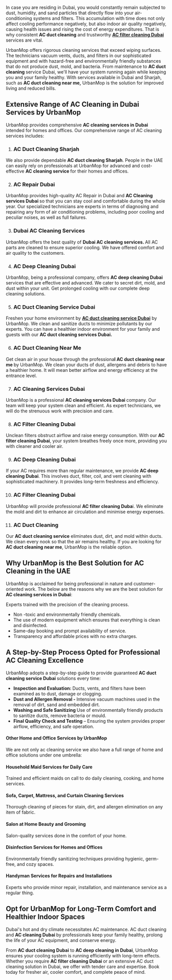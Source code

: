 <p><span style="font-weight: 400;">In case you are residing in Dubai, you would constantly remain subjected to dust, humidity, and sand particles that directly flow into your air-conditioning systems and filters. This accumulation with time does not only affect cooling performance negatively, but also indoor air quality negatively, causing health issues and rising the cost of energy expenditures. That is why consistent </span><strong>AC duct cleaning</strong> <span style="font-weight: 400;">and trustworthy </span><strong><a href="https://www.urbanmop.com/service/details/ac-cleaning-service">AC filter cleaning Dubai</a> </strong>s<span style="font-weight: 400;">ervices are vital. </span></p>
<p><span style="font-weight: 400;">UrbanMop offers rigorous cleaning services that exceed wiping surfaces. The technicians vacuum vents, ducts, and filters in our sophisticated equipment and with hazard-free and environmentally friendly substances that do not produce dust, mold, and bacteria. From maintenance to </span><strong>AC duct cleaning </strong><span style="font-weight: 400;">service Dubai, we'll have your system running again while keeping you and your family healthy. With services available in Dubai and Sharjah, such as </span><strong>AC duct cleaning near me,</strong><span style="font-weight: 400;"> UrbanMop is the solution for improved living and reduced bills.</span></p>
<h2><strong>Extensive Range of AC Cleaning in Dubai Services by UrbanMop</strong></h2>
<p><span style="font-weight: 400;">UrbanMop provides comprehensive </span><strong>AC cleaning services in Dubai​</strong><span style="font-weight: 400;"> intended for homes and offices. Our comprehensive range of AC cleaning services includes:</span></p>
<ol>
<li>
<h3><strong> AC Duct Cleaning Sharjah</strong></h3>
</li>
</ol>
<p><span style="font-weight: 400;">We also provide dependable </span><strong>AC duct cleaning Sharjah</strong><span style="font-weight: 400;">. People in the UAE can easily rely on professionals at UrbanMop for advanced and cost-effective </span><strong>AC cleaning service​ </strong><span style="font-weight: 400;">for their homes and offices.</span></p>
<ol start="2">
<li>
<h3><strong>AC</strong><strong> Repair Dubai</strong></h3>
</li>
</ol>
<p><span style="font-weight: 400;">UrbanMop provides high-quality AC Repair in Dubai and </span><strong>AC Cleaning services Dubai </strong><span style="font-weight: 400;">so that you can stay cool and comfortable during the whole year. Our specialized technicians are experts in terms of diagnosing and repairing any form of air conditioning problems, including poor cooling and peculiar noises, as well as full failures.</span></p>
<ol start="3">
<li>
<h3><strong> Dubai AC Cleaning Services</strong></h3>
</li>
</ol>
<p><span style="font-weight: 400;">UrbanMop offers the best quality of </span><strong>Dubai AC cleaning services. </strong><span style="font-weight: 400;">All AC parts are cleaned to ensure superior cooling. We have offered comfort and air quality to the customers.</span></p>
<ol start="4">
<li>
<h3><strong> AC Deep Cleaning Dubai</strong></h3>
</li>
</ol>
<p><span style="font-weight: 400;">UrbanMop, being a professional company, offers </span><strong>AC deep cleaning Dubai </strong><span style="font-weight: 400;">services that are effective and advanced. We cater to secret dirt, mold, and dust within your unit. Get prolonged cooling with our complete deep cleaning solutions.</span></p>
<ol start="5">
<li>
<h3><strong> AC Duct Cleaning Service Dubai</strong></h3>
</li>
</ol>
<p><span style="font-weight: 400;">Freshen your home environment by </span><a href="https://www.urbanmop.com/service/details/ac-cleaning-service"><strong>AC duct cleaning service Dubai</strong></a> <span style="font-weight: 400;">by UrbanMop. We clean and sanitize ducts to minimize pollutants by our experts. You can have a healthier indoor environment for your family and guests with our </span><strong>AC duct cleaning services Dubai.</strong></p>
<ol start="6">
<li>
<h3><strong> AC Duct Cleaning Near Me</strong></h3>
</li>
</ol>
<p><span style="font-weight: 400;">Get clean air in your house through the professiona</span><strong>l AC duct cleaning near me </strong><span style="font-weight: 400;">by UrbanMop. We clean your ducts of dust, allergens and debris to have a healthier home. It will mean better airflow and energy efficiency at the entrance level.</span></p>
<ol start="7">
<li>
<h3><strong> AC Cleaning Services Dubai</strong></h3>
</li>
</ol>
<p><span style="font-weight: 400;">UrbanMop is a professional </span><strong>AC cleaning services Dubai </strong><span style="font-weight: 400;">company. Our team will keep your system clean and efficient. As expert technicians, we will do the strenuous work with precision and care.</span></p>
<ol start="8">
<li>
<h3><strong> AC Filter Cleaning Dubai</strong></h3>
</li>
</ol>
<p><span style="font-weight: 400;">Unclean filters obstruct airflow and raise energy consumption. With our </span><strong>AC filter cleaning Dubai</strong><span style="font-weight: 400;">, your system breathes freely once more, providing you with cleaner and cooler air.</span></p>
<ol start="9">
<li>
<h3><strong> AC Deep Cleaning Dubai</strong></h3>
</li>
</ol>
<p><span style="font-weight: 400;">If your AC requires more than regular maintenance, we provide </span><strong>AC deep cleaning Dubai​</strong><span style="font-weight: 400;">. This involves duct, filter, coil, and vent cleaning with sophisticated machinery. It provides long-term freshness and efficiency.</span></p>
<ol start="10">
<li>
<h3><strong> AC Filter Cleaning Dubai</strong></h3>
</li>
</ol>
<p><span style="font-weight: 400;">UrbanMop will provide professional </span><strong>AC filter cleaning Duba</strong><span style="font-weight: 400;">i. We eliminate the mold and dirt to enhance air circulation and minimise energy expenses.</span></p>
<ol start="11">
<li>
<h3><strong> AC Duct Cleaning</strong></h3>
</li>
</ol>
<p><span style="font-weight: 400;">Our </span><strong>AC duct cleaning service</strong><span style="font-weight: 400;"> eliminates dust, dirt, and mold within ducts. We clean every nook so that the air remains healthy. If you are looking for </span><strong>AC duct cleaning near me​</strong><span style="font-weight: 400;">, UrbanMop is the reliable option.</span></p>
<h2><strong>Why UrbanMop is the Best Solution for AC Cleaning in the UAE</strong></h2>
<p><span style="font-weight: 400;">UrbanMop is acclaimed for being professional in nature and customer-oriented work. The below are the reasons why we are the best solution for </span><strong>AC cleaning services in Dubai</strong><span style="font-weight: 400;">:</span></p>
<p><span style="font-weight: 400;">Experts trained with the precision of the cleaning process.</span></p>
<ul>
<li style="font-weight: 400;" aria-level="1"><span style="font-weight: 400;">Non -toxic and environmentally friendly chemicals.</span></li>
<li style="font-weight: 400;" aria-level="1"><span style="font-weight: 400;">The use of modern equipment which ensures that everything is clean and disinfected.</span></li>
<li style="font-weight: 400;" aria-level="1"><span style="font-weight: 400;">Same-day booking and prompt availability of service.</span></li>
<li style="font-weight: 400;" aria-level="1"><span style="font-weight: 400;">Transparency and affordable prices with no extra charges.</span></li>
</ul>
<h2><strong>A Step-by-Step Process Opted for Professional AC Cleaning Excellence</strong></h2>
<p><span style="font-weight: 400;">UrbanMop adopts a step-by-step guide to provide guaranteed </span><strong>AC duct cleaning service Dubai </strong><span style="font-weight: 400;">solutions every time:</span></p>
<ul>
<li style="font-weight: 400;" aria-level="1"><strong>Inspection and Evaluation: </strong><span style="font-weight: 400;">Ducts, vents, and filters have been examined as to dust, damage or clogging.</span></li>
<li style="font-weight: 400;" aria-level="1"><strong>Dust and Allergen Removal - </strong><span style="font-weight: 400;">Intensive vacuum machines used in the removal of dirt, sand and embedded dirt.</span></li>
<li style="font-weight: 400;" aria-level="1"><strong>Washing and Safe Sanitizing </strong><span style="font-weight: 400;">Use of environmentally friendly products to sanitize ducts, remove bacteria or mould.</span></li>
<li style="font-weight: 400;" aria-level="1"><strong>Final Quality Check and Testing</strong><span style="font-weight: 400;"> – Ensuring the system provides proper airflow, efficiency, and safe operation.</span></li>
</ul>
<h4><strong>Other Home and Office Services by UrbanMop</strong></h4>
<p><span style="font-weight: 400;">We are not only ac cleaning service we also have a full range of home and office solutions under one umbrella:</span></p>
<h4><strong>Household Maid Services for Daily Care</strong></h4>
<p><span style="font-weight: 400;">Trained and efficient maids on call to do daily cleaning, cooking, and home services.</span></p>
<h4><strong>Sofa, Carpet, Mattress, and Curtain Cleaning Services</strong></h4>
<p><span style="font-weight: 400;">Thorough cleaning of pieces for stain, dirt, and allergen elimination on any item of fabric.</span></p>
<h4><strong>Salon at Home Beauty and Grooming</strong></h4>
<p><span style="font-weight: 400;">Salon-quality services done in the comfort of your home.</span></p>
<h4><strong>Disinfection Services for Homes and Offices</strong></h4>
<p><span style="font-weight: 400;">Environmentally friendly sanitizing techniques providing hygienic, germ-free, and cozy spaces.</span></p>
<h4><strong>Handyman Services for Repairs and Installations</strong></h4>
<p><span style="font-weight: 400;">Experts who provide minor repair, installation, and maintenance service as a regular thing.</span></p>
<h2><strong>Opt for UrbanMop for Long-Term Comfort and Healthier Indoor Spaces</strong></h2>
<p><span style="font-weight: 400;">Dubai's hot and dry climate necessitates AC maintenance. AC duct cleaning and </span><strong>AC cleaning Dubai </strong><span style="font-weight: 400;">by professionals keep your family healthy, prolong the life of your AC equipment, and conserve energy.</span></p>
<p><span style="font-weight: 400;">From </span><strong>AC duct cleaning Dubai</strong><span style="font-weight: 400;"> to </span><strong>AC deep cleaning in Dubai</strong><span style="font-weight: 400;">, UrbanMop ensures your cooling system is running efficiently with long-term effects. Whether you require </span><strong>AC filter cleaning Dubai </strong><span style="font-weight: 400;">or an extensive AC duct cleaning solution in Dubai, we offer with tender care and expertise. Book today for fresher air, cooler comfort, and complete peace of mind.</span></p>
